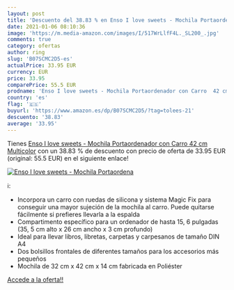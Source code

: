 ```yaml
---
layout: post
title: 'Descuento del 38.83 % en Enso I love sweets - Mochila Portaordena'
date: 2021-01-06 08:10:36
image: 'https://m.media-amazon.com/images/I/517WrLlfF4L._SL200_.jpg'
comments: true
category: ofertas
author: ring
slug: 'B07SCMC2D5-es'
actualPrice: 33.95 EUR
currency: EUR
price: 33.95
comparePrice: 55.5 EUR
prodname: 'Enso I love sweets - Mochila Portaordenador con Carro  42 cm  Multicolor'
country: 'es'
flag: '🇪🇸'
buyurl: 'https://www.amazon.es/dp/B07SCMC2D5/?tag=tolees-21'
descuento: '38.83'
average: '33.95'
---
```


Tienes [Enso I love sweets - Mochila Portaordenador con Carro  42 cm  Multicolor](https://www.amazon.es/dp/B07SCMC2D5/?tag=tolees-21) con un 38.83 % de descuento con precio de oferta de 33.95 EUR (original: 55.5 EUR) en el siguiente enlace!

[![Enso I love sweets - Mochila Portaordena](https://m.media-amazon.com/images/I/517WrLlfF4L._SL200_.jpg)](https://www.amazon.es/dp/B07SCMC2D5/?tag=tolees-21)

ℹ️:

- Incorpora un carro con ruedas de silicona y sistema Magic Fix para conseguir una mayor sujeción de la mochila al carro. Puede quitarse fácilmente si prefieres llevarla a la espalda
- Compartimento específico para un ordenador de hasta 15, 6 pulgadas (35, 5 cm alto x 26 cm ancho x 3 cm profundo)
- Ideal para llevar libros, libretas, carpetas y carpesanos de tamaño DIN A4
- Dos bolsillos frontales de diferentes tamaños para los accesorios más pequeños
- Mochila de 32 cm x 42 cm x 14 cm fabricada en Poliéster

[Accede a la oferta!!](https://www.amazon.es/dp/B07SCMC2D5/?tag=tolees-21)
